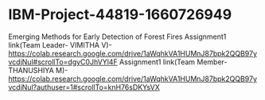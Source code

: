 # IBM-Project-44819-1660726949
Emerging Methods for Early Detection of Forest Fires
Assignment1 link(Team Leader- VIMITHA V)- https://colab.research.google.com/drive/1aWqhkVA1HUMnJ87bpk2QQB97yvcdjNul#scrollTo=dgyC0JhVYl4F
Assignment1 link(Team Member-THANUSHIYA M)- https://colab.research.google.com/drive/1aWqhkVA1HUMnJ87bpk2QQB97yvcdjNul?authuser=1#scrollTo=knH76sDKYsVX
